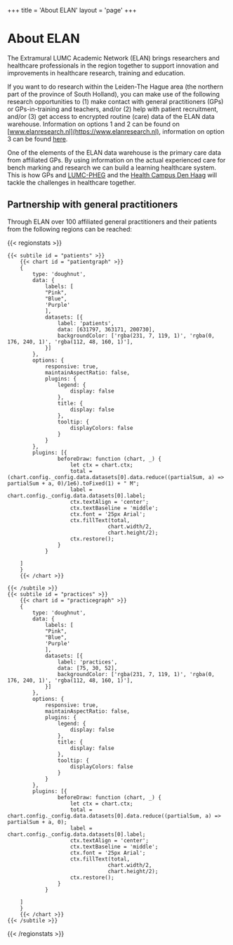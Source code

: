 +++
title = 'About ELAN'
layout = 'page'
+++

# About ELAN

The Extramural LUMC Academic Network (ELAN) brings researchers and healthcare professionals in the region together to support innovation and improvements in healthcare research, training and education.

If you want to do research within the Leiden-The Hague area (the northern part of the province of South Holland), you can make use of the following research opportunities to (1) make contact with general practitioners (GPs) or GPs-in-training and teachers, and/or (2) help with patient recruitment, and/or (3) get access to encrypted routine (care) data of the ELAN data warehouse. Information on options 1 and 2 can be found on [www.elanresearch.nl](https://www.elanresearch.nl), information on option 3 can be found [here](https://elan-dcc.github.io/about_data/).

One of the elements of the ELAN data warehouse is the primary care data from affiliated GPs. By using information on the actual experienced care for bench marking and research we can build a learning healthcare system. This is how GPs and [LUMC-PHEG](https://www.lumc.nl/afdelingen/public-health-en-eerstelijnsgeneeskunde/) and the [Health Campus Den Haag](https://healthcampusdenhaag.nl/en/) will tackle the challenges in healthcare together.


## Partnership with general practitioners

Through ELAN over 100 affiliated general practitioners and their patients from the following regions can be reached:

{{< regionstats >}}

    {{< subtile id = "patients" >}}
        {{< chart id = "patientgraph" >}}
        {
            type: 'doughnut',
            data: {
                labels: [
                "Pink",
                "Blue",
                'Purple'
                ],
                datasets: [{
                    label: 'patients',
                    data: [631797, 363171, 200730],
                    backgroundColor: ['rgba(231, 7, 119, 1)', 'rgba(0, 176, 240, 1)', 'rgba(112, 48, 160, 1)'],
                }]
            },
            options: {
                responsive: true,
                maintainAspectRatio: false,
                plugins: {
                    legend: {
                        display: false
                    },
                    title: {
                        display: false
                    },
                    tooltip: {
                        displayColors: false
                    }
                }
            },
            plugins: [{
                    beforeDraw: function (chart, _) {
                        let ctx = chart.ctx;
                        total = (chart.config._config.data.datasets[0].data.reduce((partialSum, a) => partialSum + a, 0)/1e6).toFixed(1) + " M";
                        label = chart.config._config.data.datasets[0].label;
                        ctx.textAlign = 'center';
                        ctx.textBaseline = 'middle';
                        ctx.font = '25px Arial';
                        ctx.fillText(total, 
                                    chart.width/2, 
                                    chart.height/2);
                        ctx.restore();
                    }
                }

        ]
        }
        {{< /chart >}}

    {{< /subtile >}}
    {{< subtile id = "practices" >}}
        {{< chart id = "practicegraph" >}}
        {
            type: 'doughnut',
            data: {
                labels: [
                "Pink",
                "Blue",
                'Purple'
                ],
                datasets: [{
                    label: 'practices',
                    data: [75, 30, 52],
                    backgroundColor: ['rgba(231, 7, 119, 1)', 'rgba(0, 176, 240, 1)', 'rgba(112, 48, 160, 1)'],
                }]
            },
            options: {
                responsive: true,
                maintainAspectRatio: false,
                plugins: {
                    legend: {
                        display: false
                    },
                    title: {
                        display: false
                    },
                    tooltip: {
                        displayColors: false
                    }
                }
            },
            plugins: [{
                    beforeDraw: function (chart, _) {
                        let ctx = chart.ctx;
                        total = chart.config._config.data.datasets[0].data.reduce((partialSum, a) => partialSum + a, 0);
                        label = chart.config._config.data.datasets[0].label;
                        ctx.textAlign = 'center';
                        ctx.textBaseline = 'middle';
                        ctx.font = '25px Arial';
                        ctx.fillText(total, 
                                    chart.width/2, 
                                    chart.height/2);
                        ctx.restore();
                    }
                }

        ]
        }
        {{< /chart >}}
    {{< /subtile >}}
{{< /regionstats >}}

